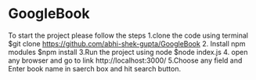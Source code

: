 # GoogleBook
To start the project please follow the steps
1.clone the code using terminal
  $git clone https://github.com/abhi-shek-gupta/GoogleBook
2. Install npm modules 
  $npm install
3.Run the project using node
  $node index.js 
4. open any browser and go to link
    http://localhost:3000/
5.Choose any field and Enter book name in saerch box and hit search button.
